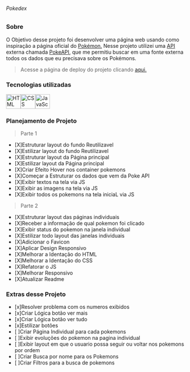 ###### Pokedex

### Sobre

 O Objetivo desse projeto foi desenvolver uma página web usando como inspiração a página oficial do [Pokémon.](https://www.pokemon.com/br/pokedex/) Nesse projeto utilizei uma [API](https://docs.aws.amazon.com/apigateway/latest/developerguide/apigateway-websocket-api-overview.html?pg=wianapi&cta=websocketapi) externa chamada [PokeAPI](https://pokeapi.co), que me permitiu buscar em uma fonte externa todos os dados que eu precisava sobre os Pokémons.

 >Acesse a página de deploy do projeto clicando [aqui.](https://main.dtl4uvmpcuppz.amplifyapp.com)

 ### Tecnologias utilizadas

 <img alt="HTML" src="https://cdn.jsdelivr.net/gh/devicons/devicon/icons/html5/html5-original.svg" width=40 height=40 /><img alt="CSS" src="https://cdn.jsdelivr.net/gh/devicons/devicon/icons/css3/css3-original.svg" width=40 height=40 /><img alt="JavaScript" src="https://cdn.jsdelivr.net/gh/devicons/devicon/icons/javascript/javascript-original.svg" width=40 height=40 />

### Planejamento de Projeto

>Parte 1

- [X]Estruturar layout do fundo Reutilizavel
- [X]Estilizar layout do fundo Reutilizavel
- [X]Estruturar layout da Página principal
- [X]Estilizar layout da Página principal
- [X]Criar Efeito Hover nos container pokemons
- [X]Começar a Estruturar os dados que vem da Poke API
- [X]Exibir textos na tela via JS
- [X]Exibir as imagens na tela via JS
- [X]Exibir todos os pokemons na tela iniciaL via JS

>Parte 2

- [X]Estruturar layout das páginas individuais 
- [X]Receber a informação de qual pokemon foi clicado
- [X]Exibir status do pokemon na janela individual
- [X]Estilizar todo layout das janelas individuais
- [X]Adicionar o Favicon 
- [X]Aplicar Design Responsivo
- [X]Melhorar a Identação do HTML
- [X]Melhorar a Identação do CSS
- [X]Refatorar o JS
- [X]Melhorar Responsivo
- [X]Atualizar Readme



### Extras desse Projeto
- [x]Resolver problema com os numeros exibidos 
- [x]Criar Lógica botão ver mais 
- [x]Criar Lógica botão ver tudo
- [x]Estilizar botões
- [ ]Criar Página Individual para cada pokemons
- [ ]Exibir evoluções do pokemon na pagina individual
- [ ]Exibir layout em que o usuario possa seguir ou voltar nos pokemons por ordem
- [ ]Criar Busca por nome para os Pokemons
- [ ]Criar Filtros para a busca de pokemons
